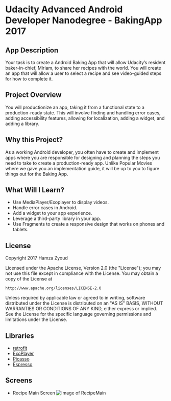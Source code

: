 # Udacity Advanced Android Developer Nanodegree - BakingApp 2017
## App Description
Your task is to create a Android Baking App that will allow Udacity’s resident baker-in-chief, Miriam, to share her recipes with the world. You will create an app that will allow a user to select a recipe and see video-guided steps for how to complete it.
## Project Overview
You will productionize an app, taking it from a functional state to a production-ready state. This will involve finding and handling error cases, adding accessibility features, allowing for localization, adding a widget, and adding a library.
## Why this Project?
As a working Android developer, you often have to create and implement apps where you are responsible for designing and planning the steps you need to take to create a production-ready app. Unlike Popular Movies where we gave you an implementation guide, it will be up to you to figure things out for the Baking App.
## What Will I Learn?
* Use MediaPlayer/Exoplayer to display videos.
* Handle error cases in Android.
* Add a widget to your app experience.
* Leverage a third-party library in your app.
* Use Fragments to create a responsive design that works on phones and tablets.
## License
Copyright 2017 Hamza Zyoud

Licensed under the Apache License, Version 2.0 (the "License");
you may not use this file except in compliance with the License.
You may obtain a copy of the License at

    http://www.apache.org/licenses/LICENSE-2.0

Unless required by applicable law or agreed to in writing, software
distributed under the License is distributed on an "AS IS" BASIS,
WITHOUT WARRANTIES OR CONDITIONS OF ANY KIND, either express or implied.
See the License for the specific language governing permissions and
limitations under the License.
## Libraries
* [retrofit](https://github.com/square/retrofit)
* [ExoPlayer](https://github.com/google/ExoPlayer)
* [Picasso](http://square.github.io/picasso/)
* [Espresso](https://developer.android.com/training/testing/espresso/index.html)
## Screens

* Recipe Main  Screen
![Image of RecipeMain](https://Udacity-Android-Nanodegree-bakingApp-2017/screens/RecipeMain.png)
